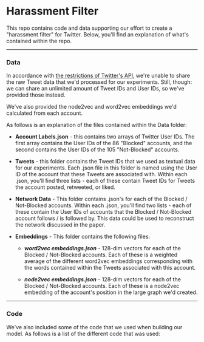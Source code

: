 # Harassment Filter
This repo contains code and data supporting our effort to create a "harassment filter" for Twitter.
Below, you'll find an explanation of what's contained within the repo. 

---
### Data
In accordance with [the restrictions of Twitter's API](https://developer.twitter.com/en/developer-terms/more-on-restricted-use-cases), 
we're unable to share the raw Tweet data that we'd processed for our experiments. Still, though: we can share an unlimited amount 
of Tweet IDs and User IDs, so we've provided those instead. 

We've also provided the node2vec and word2vec embeddings we'd calculated from each account. 

As follows is an explanation of the files contained within the Data folder: 

- **Account Labels.json** - this contains two arrays of Twitter User IDs. The first array contains the User IDs of the 86 "Blocked" accounts, and the
  second contains the User IDs of the 105 "Not-Blocked" accounts.


- **Tweets** - this folder contains the Tweet IDs that we used as textual data for our experiments. Each .json file in this folder
  is named using the User ID of the account that these Tweets are associated with. Within each .json, you'll find three lists - each of these contain 
  Tweet IDs for Tweets the account posted, retweeted, or liked.


- **Network Data** - This folder contains .json's for each of the Blocked / Not-Blocked accounts. Within each .json, you'll find
  two lists - each of these contain the User IDs of accounts that the Blocked / Not-Blocked account follows / is followed by. 
  This data could be used to reconstruct the network discussed in the paper. 

  
- **Embeddings** - This folder contains the following files:

  - ***word2vec embeddings.json*** - 128-dim vectors for each of the Blocked / Not-Blocked accounts. Each of these is a 
  weighted average of the different word2vec embeddings corresponding with the words contained within the Tweets associated with this account. 
  
  - ***node2vec embeddings.json*** - 128-dim vectors for each of the Blocked / Not-Blocked accounts. Each of these is a node2vec
    embedding of the account's position in the large graph we'd created. 


---
### Code
We've also included some of the code that we used when building our model. As follows is a list of the different code that 
was used: 

